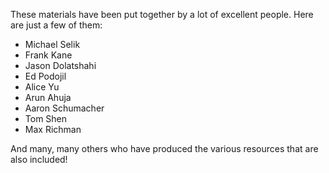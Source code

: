 These materials have been put together by a lot of excellent people. Here are just a few of them:

 * Michael Selik
 * Frank Kane
 * Jason Dolatshahi
 * Ed Podojil
 * Alice Yu
 * Arun Ahuja
 * Aaron Schumacher
 * Tom Shen
 * Max Richman

And many, many others who have produced the various resources that are also included!
